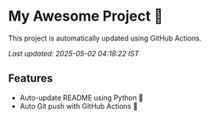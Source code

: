 # My Awesome Project 🚀

This project is automatically updated using GitHub Actions.

_Last updated: 2025-05-02 04:18:22 IST_

## Features
- Auto-update README using Python 🐍
- Auto Git push with GitHub Actions 🤖
